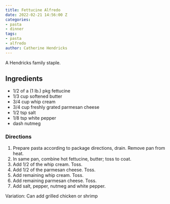 ```yaml
---
title: Fettucine Alfredo
date: 2022-02-21 14:56:00 Z
categories:
- pasta
- dinner
tags:
- pasta
- alfredo
author: Catherine Hendricks
---
```


A Hendricks family staple. 

## Ingredients
* 1/2 of a (1 lb.) pkg fettucine
* 1/3 cup softened butter
* 3/4 cup whip cream
* 3/4 cup freshly grated parmesan cheese
* 1/2 tsp salt
* 1/8 tsp white pepper
* dash nutmeg

### Directions
1. Prepare pasta according to package directions, drain. Remove pan from heat.
2. In same pan, combine hot fettucine, butter; toss to coat. 
3. Add 1/2 of the whip cream. Toss. 
4. Add 1/2 of the parmesan cheese. Toss. 
5. Add remaining whip cream. Toss. 
6. Add remaining parmesan cheese. Toss. 
7. Add salt, pepper, nutmeg and white pepper. 

Variation: Can add grilled chicken or shrimp